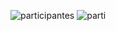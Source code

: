 ![participantes](https://github.com/JefHuiza/Fundamentos-de-Dise-o/assets/151795724/0b5eedcd-9823-4d9b-bafb-6e5d940063a9)
![parti](https://github.com/JefHuiza/Fundamentos-de-Dise-o/assets/151795724/16538af6-7f05-4885-a616-f4db841410e6)
